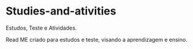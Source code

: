 # Studies-and-ativities
Estudos, Teste e Atividades.

Read ME criado para estudos e teste, visando a aprendizagem e ensino.
